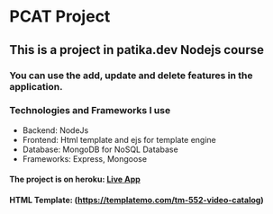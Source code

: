 # PCAT Project

## This is a project in patika.dev Nodejs course

### You can use the add, update and delete features in the application.

### Technologies and Frameworks I use

- Backend: NodeJs
- Frontend: Html template and ejs for template engine
- Database: MongoDB for NoSQL Database
- Frameworks: Express, Mongoose

#### The project is on heroku: [Live App](https://pcat-application1.herokuapp.com/)

#### HTML Template: (https://templatemo.com/tm-552-video-catalog)
